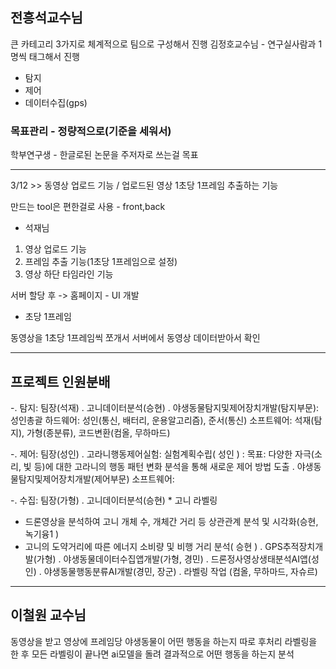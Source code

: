 ## 전흥석교수님
큰 카테고리 3가지로 체계적으로 팀으로 구성해서 진행
김정호교수님 - 연구실사람과 1명씩 태그해서 진행
- 탐지
- 제어
- 데이터수집(gps)

### 목표관리 - 정량적으로(기준을 세워서)
학부연구생 - 한글로된 논문을 주저자로 쓰는걸 목표

---


3/12 >> 동영상 업로드 기능 / 업로드된 영상 1초당 1프레임 추출하는 기능 

만드는 tool은 편한걸로 사용 - front,back

- 석재님
1. 영상 업로드 기능
2. 프레임 추출 기능(1초당 1프레임으로 설정)
3. 영상 하단 타임라인 기능


서버 할당 후 -> 홈페이지 - UI 개발  
- 초당 1프레임 

동영상을 1초당 1프레임씩 쪼개서
서버에서 동영상 데이터받아서 확인

---
## 프로젝트 인원분배
-. 탐지: 팀장(석재)   . 고니데이터분석(승현)
   . 야생동물탐지및제어장치개발(탐지부문): 성인총괄
하드웨어: 성인(통신, 배터리, 운용알고리즘), 준서(통신)
소프트웨어: 석재(탐지), 가형(종분류), 코드변환(컴올, 무하마드)

-. 제어: 팀장(성인)
   . 고라니행동제어실험: 실험계획수립( 성인 )
: 목표: 다양한 자극(소리, 빛 등)에 대한 고라니의 행동 패턴 변화 분석을 통해 새로운 제어 방법 도출
   . 야생동물탐지및제어장치개발(제어부문)
소프트웨어:

-. 수집: 팀장(가형)
   . 고니데이터분석(승현)
    * 고니 라벨링
  * 드론영상을 분석하여 고니 개체 수, 개체간 거리 등 상관관계 분석 및 시각화(승현, 녹기융1 )
* 고니의 도약거리에 따른 에너지 소비량 및 비행 거리 분석( 승현 )
   . GPS추적장치개발(가형)
   . 야생동물데이터수집앱개발(가형, 경민)
   . 드론정사영상생태분석AI앱(성인)
   . 야생동물행동분류AI개발(경민, 장군)
   . 라벨링 작업 (컴올, 무하마드, 자슈르)
---
## 이철원 교수님
동영상을 받고 영상에 프레임당 야생동물이 어떤 행동을 하는지 따로 후처리 라벨링을 한 후 모든 라벨링이 끝나면 ai모델을 돌려 결과적으로 어떤 행동을 하는지 분석

